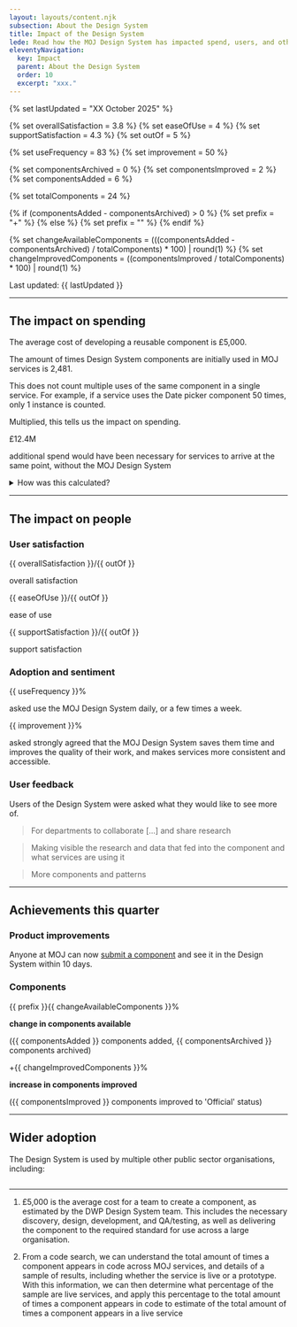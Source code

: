 ```yaml
---
layout: layouts/content.njk
subsection: About the Design System
title: Impact of the Design System
lede: Read how the MOJ Design System has impacted spend, users, and other government departments by providing reusable building blocks that solve common problems.
eleventyNavigation:
  key: Impact
  parent: About the Design System
  order: 10
  excerpt: "xxx."
---
```


<!-- Updated date -->
  {% set lastUpdated = "XX October 2025" %}

<!-- User satisfaction -->
  {% set overallSatisfaction = 3.8 %}
  {% set easeOfUse = 4 %}
  {% set supportSatisfaction = 4.3 %}
  {% set outOf = 5 %}

<!-- Adoption and sentiment -->
  {% set useFrequency = 83 %}
  {% set improvement = 50 %}

<!-- Achievements this quarter -->

  {% set componentsArchived = 0 %}
  {% set componentsImproved = 2 %}
  {% set componentsAdded = 6 %}

<!-- Total components BEFORE these changes -->
  {% set totalComponents = 24 %} 

<!-- Prefix for change in available components -->
  {% if (componentsAdded - componentsArchived) > 0 %}
  {% set prefix = "+" %}
  {% else %}
  {% set prefix = "" %}
  {% endif %}

<!-- Percentage change in available components -->
  {% set changeAvailableComponents = (((componentsAdded - componentsArchived) / totalComponents) * 100) | round(1) %}
  {% set changeImprovedComponents = ((componentsImproved / totalComponents) * 100) | round(1) %}





<p>
  Last updated: {{ lastUpdated }}
</p>

<hr style="border:none">

## The impact on spending

The average cost of developing a reusable component is £5,000.

The amount of times Design System components are initially used in MOJ services is 2,481.

This does not count multiple uses of the same component in a single service. For example, if a service uses the Date picker component 50 times, only 1 instance is counted.

<!-- £5,000 is the average cost of developing a reusable component.

2,481 is the amount of times Design System components are initially used in MOJ services. This does not count multiple uses of the same component in a single service. -->

Multiplied, this tells us the impact on spending.

<div class="govuk-grid-row govuk-body govuk-!-margin-bottom-5 govuk-!-margin-top-8">
  <div class="headline-container govuk-grid-column-two-thirds govuk-!-margin-bottom-0">
      <div class="callout-card">
        <!-- <p class="lead">
          £5,000 &times; 2,481 &equals;
        </p> -->
        <span class="big-number">
          £12.4M
        </span>
        <p class="lead">
          additional spend would have been necessary for services to arrive at the same point, without the MOJ Design System
        </p>
      </div>
    </div>
  </div>

<details class="govuk-details">
  <summary class="govuk-details__summary">
    <span class="govuk-details__summary-text">
      How was this calculated?
    </span>
  </summary>
  <div class="govuk-details__text">
    <p><strong>The average cost of developing a reusable component</strong></p>
    <p>
      £5,000 is the average cost for a team to create a component, as estimated by the <a href="https://design-system.dwp.gov.uk/">DWP Design System</a> team. This includes the necessary discovery, design, development, and QA/testing, as well as delivering the component to the required standard for use across a large organisation.
    </p>
    <p><strong>How many times components are used across MOJ services</strong></p>
    <p>
      Access to detailed data about the use of components is limited, so a sample was used to infer the likely implementation of components across all MOJ digital services.
    </p>
    <p>
      From a code search, we can understand the total amount of times a component appears in code across MOJ services​, and details of a sample of results, including whether the service is live or a prototype.
    </p>
    <p>
      This allows us to determine what percentage of the sample are live services​, and apply this percentage to the total amount of times a component appears in code​ to estimate of the total amount of times a component appears in a live service​.
    </p>
    <p>
      If a service uses a component multiple times, only the first time is counted as this is the one that would have prevented additional spend by the team.
    </p>
  </div>
</details>

<hr style="border:none">

## The impact on people

### User satisfaction

<div class="govuk-grid-row govuk-body govuk-!-margin-bottom-5">
  <div class="headline-container govuk-grid-column-one-third">
    <div class="callout-card">
      <span class="medium-number">
        {{ overallSatisfaction }}<span class="out-of">/{{ outOf }}</span>
      </span>
      <p class="govuk-!-margin-bottom-0">
        overall satisfaction
      </p>
    </div>
  </div>
  <div class="headline-container govuk-grid-column-one-third">
    <div class="callout-card">
      <span class="medium-number">
        {{ easeOfUse }}<span class="out-of">/{{ outOf }}</span>
      </span>
      <p class="govuk-!-margin-bottom-0">
        ease of use
      </p>
    </div>
  </div>
  <div class="headline-container govuk-grid-column-one-third">
    <div class="callout-card">
      <span class="medium-number">
        {{ supportSatisfaction }}<span class="out-of">/{{ outOf }}</span>
      </span>
      <p class="govuk-!-margin-bottom-0">
        support satisfaction
      </p>
    </div>
  </div>
</div>

### Adoption and sentiment

<div class="govuk-grid-row govuk-body govuk-!-margin-bottom-5">
  <div class="headline-container govuk-grid-column-one-third">
    <div class="callout-card">
      <span class="medium-number">
        {{ useFrequency }}%
      </span>
      <p class="govuk-!-margin-bottom-0">
        asked use the MOJ Design System daily, or a few times a week.
      </p>
    </div>
  </div>
  <div class="headline-container govuk-grid-column-two-thirds">
    <div class="callout-card">
      <span class="medium-number">
        {{ improvement }}%
      </span>
      <p class="govuk-!-margin-bottom-0">
        asked strongly agreed that the MOJ Design System saves them time and improves the quality of their work, and makes services more consistent and accessible.
      </p>
    </div>
  </div>
</div>

### User feedback

Users of the Design System were asked what they would like to see more of.

<blockquote>For departments to collaborate [...] and
share research</blockquote>

<blockquote>Making visible the research and data that fed into the component and
what services are using it</blockquote>

<blockquote>More components and patterns</blockquote>

<hr style="border:none">

## Achievements this quarter

<div class="govuk-grid-row govuk-body govuk-!-margin-bottom-5">
  <div class="headline-container govuk-grid-column-full">

### Product improvements

<div class="headline-container callout-card">
  <p class="lead">
    Anyone at MOJ can now <a href="/contribute/add-new-component/start">submit a component</a> and see it in the Design System within 10 days.
  </p>
</div>

### Components

<div class="govuk-grid-row govuk-body govuk-!-margin-bottom-5">
  <div class="headline-container govuk-grid-column-one-half">
    <div class="callout-card">
      <span class="medium-number">      
        {{ prefix }}{{ changeAvailableComponents }}%
      </span>
      <p>
        <strong>change in components available</strong>
      </p>
      <p class="govuk-!-margin-bottom-0">({{ componentsAdded }} components added, {{ componentsArchived }} components archived)</p>
    </div>
  </div>
  <div class="headline-container govuk-grid-column-one-half">
    <div class="callout-card">
      <span class="medium-number">
        +{{ changeImprovedComponents }}%
      </span>
      <p>
        <strong>increase in components improved</strong>
      </p>
      <p class="govuk-!-margin-bottom-0">({{ componentsImproved }} components improved to 'Official' status)</p>
    </div>
  </div>
</div>

<hr style="border:none">

## Wider adoption

The Design System is used by multiple other public sector organisations, including:

<div class="logo-grid">

<!-- 2 line logos -->
  <div class="logo-item">
    <img src="/assets/images/dept-logos/logo-dfe.svg" alt="">
  </div>
  <div class="logo-item">
    <img src="/assets/images/dept-logos/logo-hmcts.svg" alt="">
  </div>

<!-- 3 line logos -->
  <div class="logo-item">
    <img src="/assets/images/dept-logos/logo-defra.svg" alt="">
  </div>
  <div class="logo-item">
    <img src="/assets/images/dept-logos/logo-desnz.svg" alt="">
  </div>
  <div class="logo-item">
    <img src="/assets/images/dept-logos/logo-dvsa.svg" alt="">
  </div>
  <div class="logo-item">
    <img src="/assets/images/dept-logos/logo-dwp.svg" alt="">
  </div>
  <div class="logo-item">
    <img src="/assets/images/dept-logos/logo-mhclg.svg" alt="">
  </div>

<!-- 1 line logos -->
  <div class="logo-item">
    <img src="/assets/images/dept-logos/logo-companies-house.svg" alt="">
  </div>
  <div class="logo-item">
    <img src="/assets/images/dept-logos/logo-ukef.svg" alt="">
  </div>

<!-- ALBs -->
  <div class="logo-item">
    <img src="/assets/images/dept-logos/logo-hmlr.svg" alt="">
  </div>
  <div class="logo-item">
    <img src="/assets/images/dept-logos/logo-nhs.jpg" alt="">
  </div>
  <div class="logo-item">
    <img src="/assets/images/dept-logos/logo-ofqual.png" alt="">
  </div>
  <div class="logo-item">
    <img src="/assets/images/dept-logos/logo-tpr.svg" alt="">
  </div>
  <div class="logo-item">
    <img src="/assets/images/dept-logos/logo-uk-space-agency.png" alt="">
  </div>
  <div class="logo-item">
    <img src="/assets/images/dept-logos/logo-cps.svg" alt="">
  </div>

</div>


---

1. £5,000 is the average cost for a team to create a component, as estimated by the DWP Design System team. This includes the necessary discovery, design, development, and QA/testing, as well as delivering the component to the required standard for use across a large organisation.​

2. From a code search, we can understand the total amount of times a component appears in code across MOJ services​, and details of a sample of results, including whether the service is live or a prototype. With this information, we can then determine what percentage of the sample are live services​, and apply this percentage to the total amount of times a component appears in code​ to estimate of the total amount of times a component appears in a live service​

<!-- **83%** of users asked use the MOJ Design System **daily**, or **a few times a week**

**50%** of users asked **strongly agreed** that the MOJ Design System saves them time and **improves the quality of their work**, and makes services more **consistent and accessible**. -->

<!-- Calcs -->

<!-- {% set total = 0 %}
{% for name, stats in impact %}
  {% set total = total + stats.hours_saved %}
{% endfor %}
**Total Hours Saved: {{ total | round(2) }}**

Date Picker prod usage: **{{ impact.date_picker.prod_usage }}** -->

